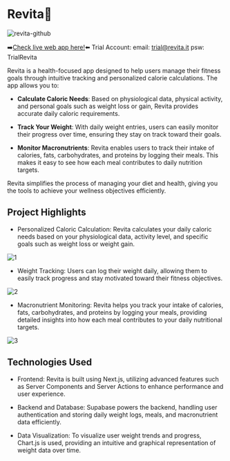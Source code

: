 <h1> Revita🍒</h1>

![revita-github](https://github.com/user-attachments/assets/6ae1d1c2-9c98-425f-9218-26287619eb13)

➡️<a href="https://revita-web.vercel.app/">Check live web app here!</a>⬅️
Trial Account: email: trial@revita.it  psw: TrialRevita

Revita is a health-focused app designed to help users manage their fitness goals through intuitive tracking and personalized calorie calculations. The app allows you to:

- **Calculate Caloric Needs**: Based on physiological data, physical activity, and personal goals such as weight loss or gain, Revita provides accurate daily caloric requirements.

- **Track Your Weight**: With daily weight entries, users can easily monitor their progress over time, ensuring they stay on track toward their goals.

- **Monitor Macronutrients**: Revita enables users to track their intake of calories, fats, carbohydrates, and proteins by logging their meals. This makes it easy to see how each meal contributes to daily nutrition targets.

Revita simplifies the process of managing your diet and health, giving you the tools to achieve your wellness objectives efficiently.

<h2> Project Highlights </h2>

- Personalized Caloric Calculation: Revita calculates your daily caloric needs based on your physiological data, activity level, and specific goals such as weight loss or weight gain.

![1](https://github.com/user-attachments/assets/fd3d3f65-a683-4152-8fbe-2931794cc94c)

- Weight Tracking: Users can log their weight daily, allowing them to easily track progress and stay motivated toward their fitness objectives.

![2](https://github.com/user-attachments/assets/bf35d9d3-82ca-42bd-ada0-6db414fcd7c7)

- Macronutrient Monitoring: Revita helps you track your intake of calories, fats, carbohydrates, and proteins by logging your meals, providing detailed insights into how each meal contributes to your daily nutritional targets.

![3](https://github.com/user-attachments/assets/6029b0f1-336e-445e-a9c4-42b99048cd41)

<h2> Technologies Used </h2>

- Frontend: Revita is built using Next.js, utilizing advanced features such as Server Components and Server Actions to enhance performance and user experience.

- Backend and Database: Supabase powers the backend, handling user authentication and storing daily weight logs, meals, and macronutrient data efficiently.

-  Data Visualization: To visualize user weight trends and progress, Chart.js is used, providing an intuitive and graphical representation of weight data over time.


